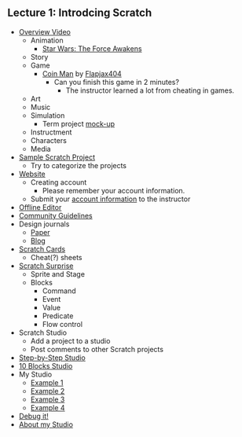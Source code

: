 ## Lecture 1: Introdcing Scratch

+   [Overview Video](http://vimeo.com/65583694)
    +   Animation
        +   [Star Wars: The Force Awakens](https://scratch.mit.edu/projects/88652984/)
    +   Story
    +   Game
        +   [Coin Man](https://scratch.mit.edu/projects/24538490/) by [Flapjax404](https://scratch.mit.edu/users/Flapjax404/)
            +   Can you finish this game in 2 minutes?
                +   The instructor learned a lot from cheating in games.
    +   Art
    +   Music
    +   Simulation
        +   Term project [mock-up](https://scratch.mit.edu/projects/115525445/)
    +   Instructment
    +   Characters
    +   Media
+   [Sample Scratch Project](https://scratch.mit.edu/studios/137903/)
    +   Try to categorize the projects
+   [Website](https://scratch.mit.edu/)
    +   Creating account
        +   Please remember your account information.
    +   Submit your [account information](http://goo.gl/forms/c5xsUHOwSzXUESPZ2) to the instructor
+   [Offline Editor](https://scratch.mit.edu/scratch2download/)
+   [Community Guidelines](https://scratch.mit.edu/community_guidelines)
+   Design journals
    +   [Paper](http://bit.ly/designjournal-paper)
    +   [Blog](http://bit.ly/designjournal-blog)
+   [Scratch Cards](https://scratch.mit.edu/info/cards)
    +   Cheat(?) sheets
+   [Scratch Surprise](https://scratch.mit.edu/studios/460431/)
    +   Sprite and Stage
    +   Blocks
        +   Command
        +   Event
        +   Value
        +   Predicate
        +   Flow control
+   Scratch Studio
    +   Add a project to a studio
    +   Post comments to other Scratch projects
+   [Step-by-Step Studio](http://scratch.mit.edu/studios/475476)
+   [10 Blocks Studio](http://scratch.mit.edu/studios/475480)
+   My Studio
    +   [Example 1](http://scratch.mit.edu/studios/211580)
    +   [Example 2](http://scratch.mit.edu/studios/138296)
    +   [Example 3](http://scratch.mit.edu/studios/138297)
    +   [Example 4](http://scratch.mit.edu/studios/138298)
+   [Debug it!](http://scratch.mit.edu/studios/475483)
+   [About my Studio](http://scratch.mit.edu/studios/475470)